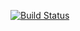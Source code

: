 [![Build Status](https://travis-ci.org/dmred/mtrx_tsts.svg?branch=master)](https://travis-ci.org/dmred/mtrx_tsts)
